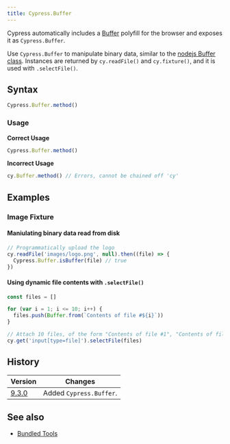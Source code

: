 ```yaml
---
title: Cypress.Buffer
---
```


Cypress automatically includes a [Buffer](https://github.com/feross/buffer)
polyfill for the browser and exposes it as `Cypress.Buffer`.

Use `Cypress.Buffer` to manipulate binary data, similar to the
[nodejs Buffer class](https://nodejs.org/api/buffer.html). Instances are
returned by `cy.readFile()` and `cy.fixture()`, and it is used with
`.selectFile()`.

## Syntax

```javascript
Cypress.Buffer.method()
```

### Usage

**<Icon name="check-circle" color="green"></Icon> Correct Usage**

```javascript
Cypress.Buffer.method()
```

**<Icon name="exclamation-triangle" color="red"></Icon> Incorrect Usage**

```javascript
cy.Buffer.method() // Errors, cannot be chained off 'cy'
```

## Examples

### Image Fixture

#### Maniulating binary data read from disk

```javascript
// Programmatically upload the logo
cy.readFile('images/logo.png', null).then((file) => {
  Cypress.Buffer.isBuffer(file) // true
})
```

#### Using dynamic file contents with `.selectFile()`

```javascript
const files = []

for (var i = 1; i <= 10; i++) {
  files.push(Buffer.from(`Contents of file #${i}`))
}

// Attach 10 files, of the form "Contents of file #1", "Contents of file #2", etc.
cy.get('input[type=file]').selectFile(files)
```

## History

| Version                               | Changes                 |
| ------------------------------------- | ----------------------- |
| [9.3.0](/guides/references/changelog) | Added `Cypress.Buffer`. |

## See also

- [Bundled Tools](/guides/references/bundled-tools)
